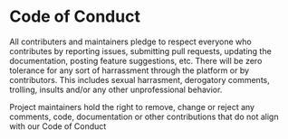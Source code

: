 # Code of Conduct

All contributers and maintainers pledge to respect everyone who contributes by reporting issues, submitting pull requests, updating the documentation, posting feature suggestions, etc. There will be zero tolerance for any sort of harrassment through the platform or by contributors. This includes sexual harrasment, derogatory comments, trolling, insults and/or any other unprofessional behavior. 

Project maintainers hold the right to remove, change or reject any comments, code, documentation or other contributions that do not align with our Code of Conduct
